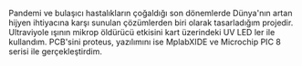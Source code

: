 Pandemi ve bulaşıcı hastalıkların çoğaldığı son dönemlerde Dünya'nın artan hijyen ihtiyacına karşı sunulan çözümlerden biri olarak tasarladığım projedir.
Ultraviyole ışının mikrop öldürücü etkisini kart üzerindeki UV LED ler ile kullandım. 
PCB'sini proteus, yazılımını ise MplabXIDE ve Microchip PIC 8 serisi ile gerçekleştirdim.
